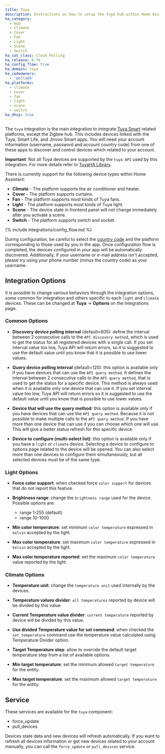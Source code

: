 ```yaml
---
title: Tuya
description: Instructions on how to setup the Tuya hub within Home Assistant.
ha_category:
  - Hub
  - Climate
  - Cover
  - Fan
  - Light
  - Scene
  - Switch
ha_iot_class: Cloud Polling
ha_release: 0.74
ha_config_flow: true
ha_domain: tuya
ha_codeowners:
  - '@ollo69'
ha_platforms:
  - climate
  - cover
  - fan
  - light
  - scene
  - switch
ha_dhcp: true
---
```


The `tuya` integration is the main integration to integrate [Tuya Smart](https://www.tuya.com) related platforms, except the Zigbee hub. This includes devices linked with the Tuya, Smart Life, and Jinvoo Smart apps. You will need your account information (username, password and account country code) from one of these apps to discover and control devices which related to your account.

**Important**: Not all Tuya devices are supported by the `tuya API` used by this integration. For more details refer to [TuyaHA Library](https://github.com/PaulAnnekov/tuyaha).

There is currently support for the following device types within Home Assistant:

- **Climate** - The platform supports the air conditioner and heater.
- **Cover** - The platform supports curtains.
- **Fan** - The platform supports most kinds of Tuya fans.
- **Light** - The platform supports most kinds of Tuya light.
- **Scene** - The device state in frontend panel will not change immediately after you activate a scene.
- **Switch** - The platform supports switch and socket.

{% include integrations/config_flow.md %}

During configuration, be careful to select the [country code](https://www.countrycode.org/) and the platform corresponding to those used by you in the app. Once configuration flow is completed, the devices configured in your app will be automatically discovered. Additionally, if your username or e-mail address isn't accepted, please try using your phone number (minus the country code) as your username.

## Integration Options

It is possible to change various behaviors through the integration options, some common for integration and others specific to each `light` and `climate` devices. These can be changed at **Tuya** -> **Options** on the Integrations page.

### Common Options

- **Discovery device polling interval** (default=605): define the interval between 2 consecutive calls to the `API discovery method`, which is used to get the status for all registered devices with a single call. If you set interval value too low, Tuya API will return errors, so it is suggested to use the default value until
you know that it is possible to use lower values.

- **Query device polling interval** (default=120): this option is available only if you have devices that can use the `API query method`. 
It defines the interval between 2 consecutive calls to the `API query method`, that is used to get the status for a specific device. 
This method is always used when it is available only one device that can use it. If you set interval value too low, Tuya API will return errors 
so it is suggested to use the default value until you know that is possible to use lower values.

- **Device that will use the query method**: this option is available only if you have devices that can use the `API query method`. 
Because it is not possible to make multiple calls to the `API query method`. If you have more than one device that can use it you can choose which one will use. This will give a better status refresh for this specific device.

- **Device to configure (multi-select list)**: this option is available only if you have a `light` or `climate` device. Selecting a device to 
configure to options page related to the device will be opened. You can also select more than one devices to configure them simultaneously, 
but all selected devices must be of the same type.

### Light Options

- **Force color support**: when checked force `color support` for devices that do not report this feature.

- **Brightness range**: change the `brightness range` used for the device. Possible options are:
    - range 1-255 (default)
    - range 10-1000

- **Min color temperature**: set minimum `color temperature` expressed in `kelvin` accepted by the light.

- **Max color temperature**: set maximum `color temperature` expressed in `kelvin` accepted by the light.

- **Max color temperature reported**: set the maximum `color temperature` value reported by the light.

### Climate Options

- **Temperature unit**: change the `temperature unit` used internally by the devices.

- **Temperature values divider**: `all temperatures` reported by device will be divided by this value.

- **Current Temperature value divider**: `current temperature` reported by device will be divided by this value.

- **Use divided Temperature value for set command**: when checked the `set_temperature` command use the temperature value calculated using Temperature Divider option.

- **Target Temperature step**: allow to override the default target temperature step from a list of available options.
  
- **Min target temperature**: set the minimum allowed `target temperature` for the entity.

- **Max target temperature**: set the maximum allowed `target temperature` for the entity.

## Service

These services are available for the `tuya` component:

- force_update
- pull_devices

Devices state data and new devices will refresh automatically. If you want to refresh all devices information or get new devices related to your account manually, you can call the `force_update` or `pull_devices` service.
